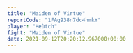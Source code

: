 ```yaml
---
title: "Maiden of Virtue"
reportCode: "1FAg938n7dc4hmkY"
player: "Heùtch"
fight: "Maiden of Virtue"
date: 2021-09-12T20:20:12.967000+00:00
---
```

